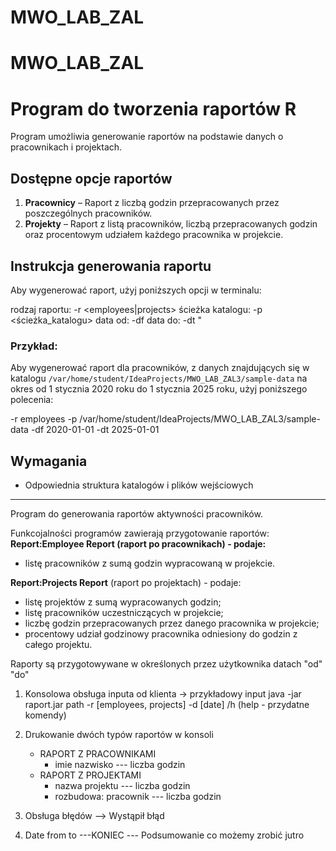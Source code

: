 # MWO_LAB_ZAL
# MWO_LAB_ZAL


# Program do tworzenia raportów R

Program umożliwia generowanie raportów na podstawie danych o pracownikach i projektach.

## Dostępne opcje raportów

1. **Pracownicy** – Raport z liczbą godzin przepracowanych przez poszczególnych pracowników.
2. **Projekty** – Raport z listą pracowników, liczbą przepracowanych godzin oraz procentowym udziałem każdego pracownika w projekcie.

## Instrukcja generowania raportu

Aby wygenerować raport, użyj poniższych opcji w terminalu:


rodzaj raportu: -r <employees|projects> 
ścieżka katalogu: -p <ścieżka_katalogu> 
data od: -df <RRRR-MM-DD> 
data do: -dt <RRRR-MM-DD>"



### Przykład:

Aby wygenerować raport dla pracowników, z danych znajdujących się w katalogu `/var/home/student/IdeaProjects/MWO_LAB_ZAL3/sample-data` na okres od 1 stycznia 2020 roku do 1 stycznia 2025 roku, użyj poniższego polecenia:


-r employees -p /var/home/student/IdeaProjects/MWO_LAB_ZAL3/sample-data -df 2020-01-01 -dt 2025-01-01



## Wymagania


- Odpowiednia struktura katalogów i plików wejściowych
___________________________



Program do generowania raportów aktywności pracowników. 

Funkcojalności programów zawierają przygotowanie raportów:
**Report:Employee Report (raport po pracownikach) - podaje:**
   - listę pracowników z sumą godzin wypracowaną w projekcie.

**Report:Projects Report** (raport po projektach) - podaje:
   - listę projektów z sumą wypracowanych godzin;
   - listę pracowników uczestniczących w projekcie;
   - liczbę godzin przepracowanych przez danego pracownika w projekcie;
   - procentowy udział godzinowy pracownika odniesiony do godzin z całego projektu.

Raporty są przygotowywane w określonych przez użytkownika datach "od" "do"

1. Konsolowa obsługa inputa od klienta -> przykładowy input  java -jar raport.jar path -r [employees, projects] -d [date]
/h (help - przydatne komendy)

2. Drukowanie dwóch typów raportów w konsoli
   - RAPORT Z PRACOWNIKAMI
     - imie nazwisko --- liczba godzin
   - RAPORT Z PROJEKTAMI
       - nazwa projektu --- liczba godzin
       - rozbudowa: pracownik --- liczba godzin
3. Obsługa błędów --> Wystąpił błąd
4. Date from to
---KONIEC ---
Podsumowanie co możemy zrobić jutro
